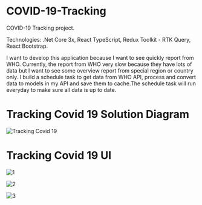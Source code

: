 
# COVID-19-Tracking
COVID-19 Tracking project. 

Technologies: .Net Core 3x, React TypeScript, Redux Toolkit - RTK Query, React Bootstrap.

I want to develop this application because I want to see quickly report from WHO. Currently, the report from WHO very slow because they have lots of data but I want to see some overview report from special region or country only. I build a schedule task to get data from WHO API, process and convert data to models in my API and save them to cache.The schedule task will run everyday to make sure all data is up to date.

# Tracking Covid 19 Solution Diagram

![Tracking Covid 19](https://user-images.githubusercontent.com/7054426/131284485-2d65b2aa-4a73-44dd-a290-173761ba9b39.jpg)
# Tracking Covid 19 UI

![1](https://user-images.githubusercontent.com/7054426/132496044-9701fb03-ad27-4b38-906a-af8b289a793b.jpg)

![2](https://user-images.githubusercontent.com/7054426/132496061-8e9cb874-92a8-4f1d-a799-44fb73454ffd.jpg)

![3](https://user-images.githubusercontent.com/7054426/132496067-6f5e6a78-6fbd-460a-91ca-0269c83e0789.jpg)








